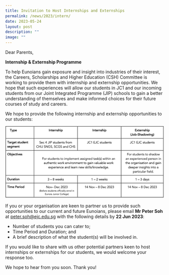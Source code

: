 ```yaml
---
title: Invitation to Host Internships and Externships
permalink: /news/2023/intern/
date: 2023-05-24
layout: post
description: ""
image: ""
---
```

Dear Parents,

**Internship & Externship Programme**

To help Eunoians gain exposure and insight into industries of their interest, the Careers, Scholarships and Higher Education (CSH) Committee is working to provide them with internship and externship opportunities. We hope that such experiences will allow our students in JC1 and our incoming students from our Joint Integrated Programme (JIP) schools to gain a better understanding of themselves and make informed choices for their future courses of study and careers.

We hope to provide the following internship and externship opportunities to our students:

![](/images/2023/intern2023.png)

If you or your organisation are keen to partner us to provide such opportunities to our current and future Eunoians, please email **Mr Peter Soh** at [peter.soh@ejc.edu.sg](mailto:peter.soh@ejc.edu.sg) with the following details by **22 Jun 2023**:

* Number of students you can cater to;
* Time Period and Duration; and
* A brief description of what the student(s) will be involved in.

If you would like to share with us other potential partners keen to host internships or externships for our students, we would welcome your response too.

We hope to hear from you soon. Thank you!